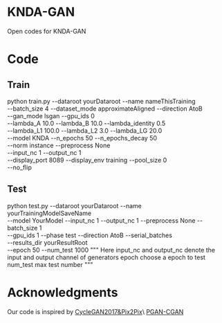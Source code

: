 # KNDA-GAN
Open codes for KNDA-GAN
# Code
## Train
python train.py --dataroot yourDataroot --name nameThisTraining \
--batch_size 4 --dataset_mode approximateAligned --direction AtoB \
--gan_mode lsgan --gpu_ids 0 \
  --lambda_A 10.0 --lambda_B 10.0 --lambda_identity 0.5\
  --lambda_L1 100.0 --lambda_L2 3.0 --lambda_LG 20.0 \
   --model KNDA --n_epochs 50 --n_epochs_decay 50\
    --norm instance --preprocess None \
    --input_nc 1 --output_nc 1 \
    --display_port 8089  --display_env training --pool_size 0 \
    --no_flip

## Test
python test.py --dataroot yourDataroot --name yourTrainingModelSaveName \
--model YourModel  --input_nc 1 --output_nc 1 --preprocess None --batch_size 1 \
--gpu_ids 1 --phase test --direction AtoB --serial_batches \
--results_dir yourResultRoot \
--epoch 50 --num_test 1000
"""
Here input_nc and output_nc denote the input and output channel of generators
epoch choose a epoch to test
num_test max test number
"""
# Acknowledgments
Our code is inspired by [CycleGAN2017&Pix2Pix](https://github.com/junyanz/pytorch-CycleGAN-and-pix2pix)\\
[PGAN-CGAN](https://github.com/icon-lab/pGAN-cGAN)
